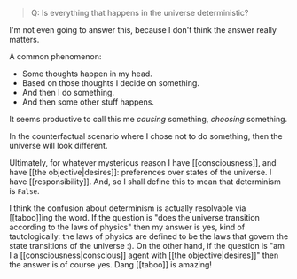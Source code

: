 > Q: Is everything that happens in the universe deterministic?

I'm not even going to answer this, because I don't think the answer really matters. 

A common phenomenon:
- Some thoughts happen in my head. 
- Based on those thoughts I decide on something.
- And then I do something.
- And then some other stuff happens. 

It seems productive to call this me *causing* something, *choosing* something. 

In the counterfactual scenario where I chose not to do something, then the universe will look different. 

Ultimately, for whatever mysterious reason I have [[consciousness]], and have [[the objective|desires]]: preferences over states of the universe. I have [[responsibility]].
And, so I shall define this to mean that determinism is `False`. 

I think the confusion about determinism is actually resolvable via [[taboo]]ing the word. 
If the question is "does the universe transition according to the laws of physics" then my answer is yes, kind of tautologically: the laws of physics are defined to be the laws that govern the state transitions of the universe :).
On the other hand, if the question is "am I a [[consciousness|conscious]] agent with [[the objective|desires]]" then the answer is of course yes. 
Dang [[taboo]] is amazing!